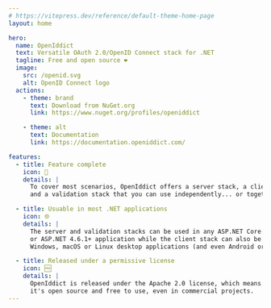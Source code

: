 ```yaml
---
# https://vitepress.dev/reference/default-theme-home-page
layout: home

hero:
  name: OpenIddict
  text: Versatile OAuth 2.0/OpenID Connect stack for .NET
  tagline: Free and open source ❤
  image:
    src: /openid.svg
    alt: OpenID Connect logo
  actions:
    - theme: brand
      text: Download from NuGet.org
      link: https://www.nuget.org/profiles/openiddict

    - theme: alt
      text: Documentation
      link: https://documentation.openiddict.com/

features:
  - title: Feature complete
    icon: 📜
    details: |
      To cover most scenarios, OpenIddict offers a server stack, a client stack
      and a validation stack that you can use independently... or together.

  - title: Usuable in most .NET applications
    icon: 🌐
    details: |
      The server and validation stacks can be used in any ASP.NET Core 2.1+
      or ASP.NET 4.6.1+ application while the client stack can also be used in
      Windows, macOS or Linux desktop applications (and even Android or iOS apps!)

  - title: Released under a permissive license
    icon: 🆓
    details: |
      OpenIddict is released under the Apache 2.0 license, which means
      it's open source and free to use, even in commercial projects.
---
```


